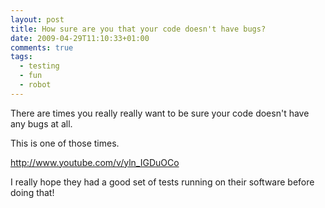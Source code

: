 ```yaml
---
layout: post
title: How sure are you that your code doesn't have bugs?
date: 2009-04-29T11:10:33+01:00
comments: true
tags:
  - testing
  - fun
  - robot
---
```


There are times you really really want to be sure your code doesn't have any bugs at all.

This is one of those times.

http://www.youtube.com/v/yln_IGDuOCo

I really hope they had a good set of tests running on their software before doing that!
